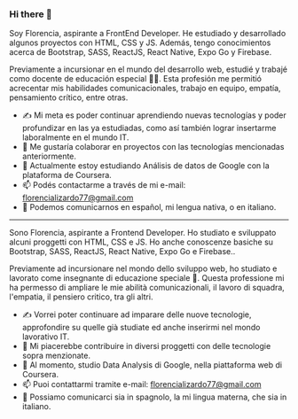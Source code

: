 ### Hi there 👋

Soy Florencia, aspirante a FrontEnd Developer. He estudiado y desarrollado algunos proyectos con HTML, CSS y JS. 
Además, tengo conocimientos acerca de Bootstrap, SASS, ReactJS, React Native, Expo Go y Firebase.

Previamente a incursionar en el mundo del desarrollo web, estudié y trabajé como docente de educación especial 👩‍🏫. 
Esta profesión me permitió acrecentar mis habilidades comunicacionales, trabajo en equipo, empatía, pensamiento crítico, entre otras.

- ✍ Mi meta es poder continuar aprendiendo nuevas tecnologías y poder profundizar en las ya estudiadas, 
como así también lograr insertarme laboralmente en el mundo IT.
- 👯 Me gustaría colaborar en proyectos con las tecnologías mencionadas anteriormente.
- 🌱 Actualmente estoy estudiando Análisis de datos de Google con la plataforma de Coursera.
- 📫 Podés contactarme a través de mi e-mail: florencializardo77@gmail.com
- 💬 Podemos comunicarnos en español, mi lengua nativa, o en italiano.


---------------------------------------------------------------------------------------------------------------------------------------------------
Sono Florencia, aspirante a  Frontend Developer. Ho studiato e sviluppato alcuni proggetti con HTML, CSS e JS.
Ho anche conoscenze basiche su Bootstrap, SASS, ReactJS, React Native, Expo Go e Firebase..

Previamente ad incursionare nel mondo dello sviluppo web, ho studiato e lavorato come insegnante di educazione speciale 👩‍.
Questa professione mi ha permesso di ampliare le mie abilità comunicazionali, il lavoro di squadra, l'empatia, il pensiero critico, tra gli altri.

- ✍ Vorrei poter continuare ad imparare delle nuove tecnologie, approfondire su quelle già studiate ed anche inserirmi nel mondo lavorativo IT.
- 👯 Mi piacerebbe contribuire in diversi proggetti con delle tecnologie sopra menzionate.
- 🌱 Al momento, studio Data Analysis di Google, nella piattaforma web di Coursera.
- 📫 Puoi contattarmi tramite e-mail: florencializardo77@gmail.com
- 💬 Possiamo comunicarci sia in spagnolo, la mi lingua materna, che sia in italiano.



<!--
**FlorLizardo/FlorLizardo** is a ✨ _special_ ✨ repository because its `README.md` (this file) appears on your GitHub profile.

Here are some ideas to get you started:

- 🔭 I’m currently working on ...
- 🌱 I’m currently learning ...
- 👯 I’m looking to collaborate on ...
- 🤔 I’m looking for help with ...
- 💬 Ask me about ...
- 📫 How to reach me: ...
- 😄 Pronouns: ...
- ⚡ Fun fact: ...
-->

